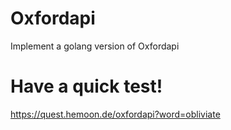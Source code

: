 # Oxfordapi
Implement a golang version of Oxfordapi

# Have a quick test!
https://quest.hemoon.de/oxfordapi?word=obliviate